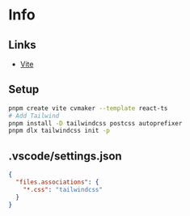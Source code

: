 # Info

## Links

- [Vite](https://vitejs.dev/)

## Setup

```sh
pnpm create vite cvmaker --template react-ts
# Add Tailwind
pnpm install -D tailwindcss postcss autoprefixer
pnpm dlx tailwindcss init -p

```

## .vscode/settings.json

```json
{
  "files.associations": {
    "*.css": "tailwindcss"
  }
}
```
